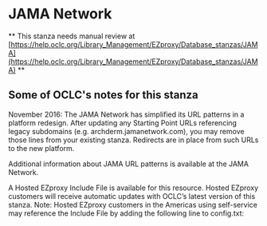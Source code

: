 # JAMA Network
** This stanza needs manual review at [https://help.oclc.org/Library_Management/EZproxy/Database_stanzas/JAMA](https://help.oclc.org/Library_Management/EZproxy/Database_stanzas/JAMA) **

## Some of OCLC's notes for this stanza

November 2016: The JAMA Network has simplified its URL patterns in a platform redesign. After updating any Starting Point URLs referencing legacy subdomains (e.g. archderm.jamanetwork.com), you may remove those lines from your existing stanza. Redirects are in place from such URLs to the new platform.

Additional information about JAMA URL patterns is available at the JAMA Network.

A Hosted EZproxy Include File is available for this resource. Hosted EZproxy customers will receive automatic updates with OCLC&rsquo;s latest version of this stanza. Note: Hosted EZproxy customers in the Americas using self-service may reference the Include File by adding the following line to config.txt:

&nbsp;
